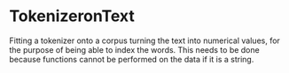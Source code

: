 # TokenizeronText
 Fitting a tokenizer onto a corpus turning the text into numerical values, for the purpose of being able to index the words. This needs to be done because functions cannot be performed on the data if it is a string.
